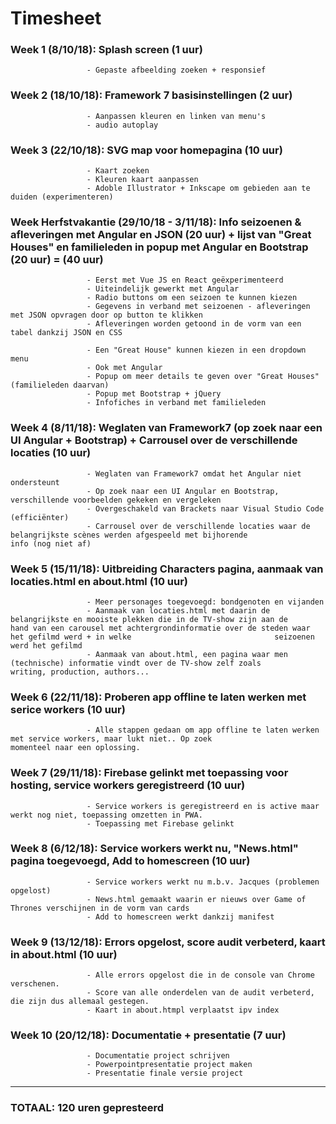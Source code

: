 # Timesheet

### Week 1 (8/10/18): Splash screen (1 uur)
                     - Gepaste afbeelding zoeken + responsief 
### Week 2 (18/10/18): Framework 7 basisinstellingen (2 uur)
                     - Aanpassen kleuren en linken van menu's
                     - audio autoplay 
### Week 3 (22/10/18): SVG map voor homepagina (10 uur)
                     - Kaart zoeken
                     - Kleuren kaart aanpassen
                     - Adoble Illustrator + Inkscape om gebieden aan te duiden (experimenteren)

### Week Herfstvakantie (29/10/18 - 3/11/18): Info seizoenen & afleveringen met Angular en JSON (20 uur) + lijst van "Great Houses" en familieleden in popup met Angular en Bootstrap (20 uur)  = (40 uur) 
                     - Eerst met Vue JS en React geëxperimenteerd
                     - Uiteindelijk gewerkt met Angular
                     - Radio buttons om een seizoen te kunnen kiezen
                     - Gegevens in verband met seizoenen - afleveringen met JSON opvragen door op button te klikken
                     - Afleveringen worden getoond in de vorm van een tabel dankzij JSON en CSS
                     
                     - Een "Great House" kunnen kiezen in een dropdown menu 
                     - Ook met Angular
                     - Popup om meer details te geven over "Great Houses" (familieleden daarvan)
                     - Popup met Bootstrap + jQuery
                     - Infofiches in verband met familieleden
### Week 4 (8/11/18): Weglaten van Framework7 (op zoek naar een UI Angular + Bootstrap) + Carrousel over de verschillende locaties (10 uur)
                     - Weglaten van Framework7 omdat het Angular niet ondersteunt
                     - Op zoek naar een UI Angular en Bootstrap, verschillende voorbeelden gekeken en vergeleken
                     - Overgeschakeld van Brackets naar Visual Studio Code (efficiënter)
                     - Carrousel over de verschillende locaties waar de belangrijkste scènes werden afgespeeld met bijhorende                        info (nog niet af)
                     
### Week 5 (15/11/18): Uitbreiding Characters pagina, aanmaak van locaties.html en about.html (10 uur)
                     - Meer personages toegevoegd: bondgenoten en vijanden
                     - Aanmaak van locaties.html met daarin de belangrijkste en mooiste plekken die in de TV-show zijn aan de                        hand van een carousel met achtergrondinformatie over de steden waar het gefilmd werd + in welke                                seizoenen werd het gefilmd
                     - Aanmaak van about.html, een pagina waar men (technische) informatie vindt over de TV-show zelf zoals                          writing, production, authors...
                   
### Week 6 (22/11/18): Proberen app offline te laten werken met serice workers (10 uur)
                     - Alle stappen gedaan om app offline te laten werken met service workers, maar lukt niet.. Op zoek                              momenteel naar een oplossing.
                     
### Week 7 (29/11/18): Firebase gelinkt met toepassing voor hosting, service workers geregistreerd (10 uur)
                     - Service workers is geregistreerd en is active maar werkt nog niet, toepassing omzetten in PWA.
                     - Toepassing met Firebase gelinkt
                     
### Week 8 (6/12/18): Service workers werkt nu, "News.html" pagina toegevoegd, Add to homescreen (10 uur)

                     - Service workers werkt nu m.b.v. Jacques (problemen opgelost)
                     - News.html gemaakt waarin er nieuws over Game of Thrones verschijnen in de vorm van cards
                     - Add to homescreen werkt dankzij manifest

### Week 9 (13/12/18): Errors opgelost, score audit verbeterd, kaart in about.html (10 uur)
                     - Alle errors opgelost die in de console van Chrome verschenen.
                     - Score van alle onderdelen van de audit verbeterd, die zijn dus allemaal gestegen. 
                     - Kaart in about.htmpl verplaatst ipv index
                     
### Week 10 (20/12/18): Documentatie + presentatie (7 uur)
          
                     - Documentatie project schrijven
                     - Powerpointpresentatie project maken 
                     - Presentatie finale versie project
                    
________________________________             
### TOTAAL: 120 uren gepresteerd 
              
